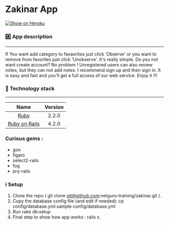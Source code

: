Zakinar App
================

[![Show on Heroku](https://www.herokucdn.com/deploy/button.png)](https://morning-dusk-1947.herokuapp.com/)

### :hash: App description
-------------
If You want add category to favaorites just click 'Observe' or you want to remove from favorites just click 'Unobserve'. It's really simple. Do you not want create account? No problem ! Unregistered users can also review notes, but they can not add notes. I recommend sign up and then sign in. It is easy and fast and you'll get a full access of our web service. Enjoy it !!! 


### :closed_lock_with_key: Technology stack
-------------

| Name |  Version |
| :--: | :---: |
| [Ruby](https://www.ruby-lang.org) | 2.2.0 |
| [Ruby on Rails](http://www.rubyonrails.org/) | 4.2.0 |


### Curious gems : 
  - gon
  - figaro
  - select2-rails
  - fog
  - pry-rails
  
### :information_source: Setup
  1. Clone the repo ( git clone git@github.com:netguru-training/zakinar.git ).
  2. Copy the database config file (and edit if needed): cp config/database.yml.sample config/database.yml
  3. Run rake db:setup
  4. Final step to show how app works : rails s. 
